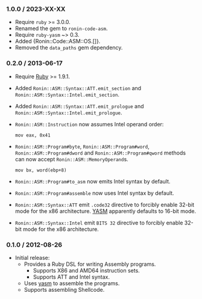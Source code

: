 ### 1.0.0 / 2023-XX-XX

* Require `ruby` >= 3.0.0.
* Renamed the gem to `ronin-code-asm`.
* Require `ruby-yasm` ~> 0.3.
* Added {Ronin::Code::ASM::OS.[]}.
* Removed the `data_paths` gem dependency.

### 0.2.0 / 2013-06-17

* Require [Ruby] >= 1.9.1.
* Added `Ronin::ASM::Syntax::ATT.emit_section` and
  `Ronin::ASM::Syntax::Intel.emit_section`.
* Added `Ronin::ASM::Syntax::ATT.emit_prologue` and
  `Ronin::ASM::Syntax::Intel.emit_prologue`.
* `Ronin::ASM::Instruction` now assumes Intel operand order:

      mov eax, 0x41

* `Ronin::ASM::Program#byte`, `Ronin::ASM::Program#word`, 
  `Ronin::ASM::Program#dword` and `Ronin::ASM::Program#qword` methods can now
  accept `Ronin::ASM::MemoryOperand`s.

      mov bx, word(ebp+8)

* `Ronin::ASM::Program#to_asm` now emits Intel syntax by default.
* `Ronin::ASM::Program#assemble` now uses Intel syntax by default.
* `Ronin::ASM::Syntax::ATT` emit `.code32` directive to forcibly enable 32-bit
  mode for the x86 architecture. [YASM][yasm] apparently defaults to 16-bit
  mode.
* `Ronin::ASM::Syntax::Intel` emit `BITS 32` directive to forcibly enable
  32-bit mode for the x86 architecture.

### 0.1.0 / 2012-08-26

* Initial release:
  * Provides a Ruby DSL for writing Assembly programs.
    * Supports X86 and AMD64 instruction sets.
    * Supports ATT and Intel syntax.
  * Uses [yasm] to assemble the programs.
  * Supports assembling Shellcode.

[Ruby]: http://www.ruby-lang.org
[yasm]: http://yasm.tortall.net/
